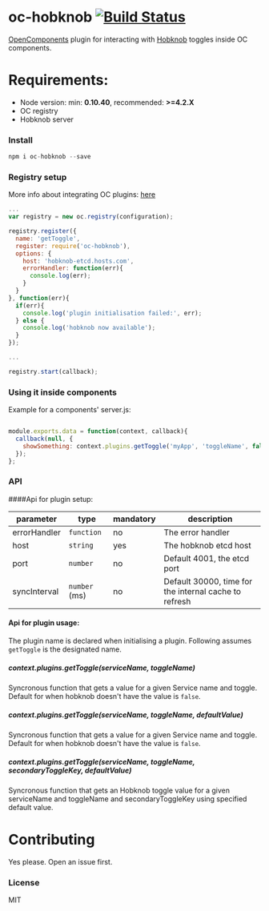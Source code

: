 oc-hobknob [![Build Status](https://secure.travis-ci.org/opentable/oc-hobknob.png?branch=master)](http://travis-ci.org/opentable/oc-hobknob)
==========

[OpenComponents](https://github.com/opentable/oc) plugin for interacting with [Hobknob](https://github.com/opentable/hobknob) toggles inside OC components.

# Requirements:

* Node version: min: **0.10.40**, recommended: **>=4.2.X**
* OC registry
* Hobknob server

### Install

```js
npm i oc-hobknob --save
```

### Registry setup

More info about integrating OC plugins: [here](https://github.com/opentable/oc/blob/master/docs/registry.md#plugins)

```js
...
var registry = new oc.registry(configuration);

registry.register({
  name: 'getToggle',
  register: require('oc-hobknob'),
  options: {
    host: 'hobknob-etcd.hosts.com',
    errorHandler: function(err){
      console.log(err);
    }
  }
}, function(err){
  if(err){
    console.log('plugin initialisation failed:', err);
  } else {
    console.log('hobknob now available');
  }
});

...

registry.start(callback);
```

### Using it inside components

Example for a components' server.js:

```js

module.exports.data = function(context, callback){
  callback(null, {
    showSomething: context.plugins.getToggle('myApp', 'toggleName', false)
  });
};
```

### API

####Api for plugin setup:

|parameter|type|mandatory|description|
|---------|----|---------|-----------|
|errorHandler|`function`|no|The error handler|
|host|`string`|yes|The hobknob etcd host|
|port|`number`|no|Default 4001, the etcd port|
|syncInterval|`number` (ms)|no|Default 30000, time for the internal cache to refresh|

#### Api for plugin usage:

The plugin name is declared when initialising a plugin. Following assumes `getToggle` is the designated name.

##### context.plugins.getToggle(serviceName, toggleName)

Syncronous function that gets a value for a given Service name and toggle. Default for when hobknob doesn't have the value is `false`.

##### context.plugins.getToggle(serviceName, toggleName, defaultValue)

Syncronous function that gets a value for a given Service name and toggle. Default for when hobknob doesn't have the value is `false`.

##### context.plugins.getToggle(serviceName, toggleName, secondaryToggleKey, defaultValue)

Syncronous function that gets an Hobknob toggle value for a given serviceName and toggleName and secondaryToggleKey using specified default value. 

# Contributing

Yes please. Open an issue first.

### License

MIT

